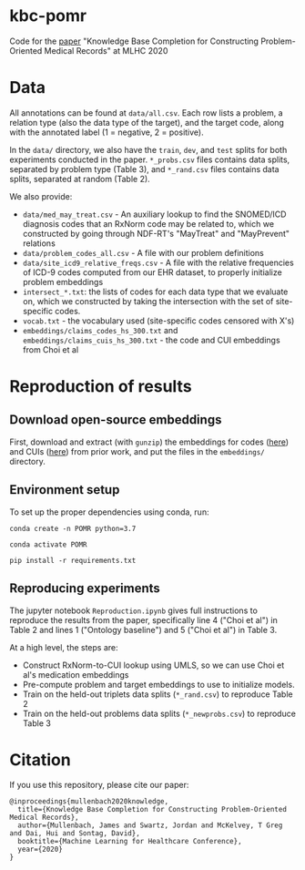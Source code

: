 # kbc-pomr

Code for the [paper](https://arxiv.org/abs/2004.12905) "Knowledge Base Completion for Constructing Problem-Oriented Medical Records" at MLHC 2020

# Data

All annotations can be found at `data/all.csv`. 
Each row lists a problem, a relation type (also the data type of the target), and the target code, along with the annotated label (1 = negative, 2 = positive).

In the `data/` directory, we also have the `train`, `dev`, and `test` splits for both experiments conducted in the paper.
`*_probs.csv` files contains data splits, separated by problem type (Table 3), and `*_rand.csv` files contains data splits, separated at random (Table 2).

We also provide: 
- `data/med_may_treat.csv` - An auxiliary lookup to find the SNOMED/ICD diagnosis codes that an RxNorm code may be related to, which we constructed by going through NDF-RT's "MayTreat" and "MayPrevent" relations
- `data/problem_codes_all.csv` - A file with our problem definitions
- `data/site_icd9_relative_freqs.csv` - A file with the relative frequencies of ICD-9 codes computed from our EHR dataset, to properly initialize problem embeddings
- `intersect_*.txt`: the lists of codes for each data type that we evaluate on, which we constructed by taking the intersection with the set of site-specific codes.
- `vocab.txt` - the vocabulary used (site-specific codes censored with X's)
- `embeddings/claims_codes_hs_300.txt` and `embeddings/claims_cuis_hs_300.txt` - the code and CUI embeddings from Choi et al

# Reproduction of results

## Download open-source embeddings

First, download and extract (with `gunzip`) the embeddings for codes ([here](https://github.com/clinicalml/embeddings/blob/master/claims_codes_hs_300.txt.gz)) and CUIs ([here](https://github.com/clinicalml/embeddings/blob/master/claims_cuis_hs_300.txt.gz)) from prior work, and put the files in the `embeddings/` directory.

## Environment setup

To set up the proper dependencies using conda, run:

`conda create -n POMR python=3.7`

`conda activate POMR`

`pip install -r requirements.txt`

## Reproducing experiments

The jupyter notebook `Reproduction.ipynb` gives full instructions to reproduce the results from the paper, specifically line 4 ("Choi et al") in Table 2 and lines 1 ("Ontology baseline") and 5 ("Choi et al") in Table 3.

At a high level, the steps are:

- Construct RxNorm-to-CUI lookup using UMLS, so we can use Choi et al's medication embeddings
- Pre-compute problem and target embeddings to use to initialize models.
- Train on the held-out triplets data splits (`*_rand.csv`) to reproduce Table 2
- Train on the held-out problems data splits (`*_newprobs.csv`) to reproduce Table 3

# Citation

If you use this repository, please cite our paper:

```
@inproceedings{mullenbach2020knowledge,
  title={Knowledge Base Completion for Constructing Problem-Oriented Medical Records},
  author={Mullenbach, James and Swartz, Jordan and McKelvey, T Greg and Dai, Hui and Sontag, David},
  booktitle={Machine Learning for Healthcare Conference},
  year={2020}
}
```
